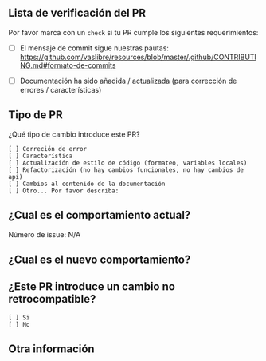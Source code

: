 <!-- Plantilla basada en: https://github.com/angular/angular/blob/master/.github/PULL_REQUEST_TEMPLATE.md -->

## Lista de verificación del PR
Por favor marca con un `check` si tu PR cumple los siguientes requerimientos:

- [ ] El mensaje de commit sigue nuestras pautas: https://github.com/vaslibre/resources/blob/master/.github/CONTRIBUTING.md#formato-de-commits
<!--Tests for the changes have been added (for bug fixes / features)-->
- [ ] Documentación ha sido añadida / actualizada (para corrección de errores / características)


## Tipo de PR
¿Qué tipo de cambio introduce este PR?

<!-- Por favor chequea las que aplica a este PR usando "x". -->
```
[ ] Correción de error
[ ] Característica
[ ] Actualización de estilo de código (formateo, variables locales)
[ ] Refactorización (no hay cambios funcionales, no hay cambios de api)
[ ] Cambios al contenido de la documentación
[ ] Otro... Por favor describa:
```

## ¿Cual es el comportamiento actual?
<!-- Por favor describe el comportamiento actual que estás modificando, o enlaza al issue relevante. -->

Número de issue: N/A


## ¿Cual es el nuevo comportamiento?


## ¿Este PR introduce un cambio no retrocompatible?
```
[ ] Si
[ ] No
```

<!-- Si este PR contiene un cambio no retrocompatible, por favor describe el impacto y el proceso de migración para las aplicaciones existentes aquí abajo. -->


## Otra información